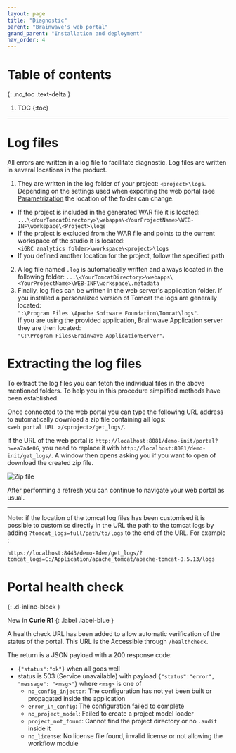 ```yaml
---
layout: page
title: "Diagnostic"
parent: "Brainwave's web portal"
grand_parent: "Installation and deployment"
nav_order: 4
---
```


# Table of contents
{: .no_toc .text-delta }

1. TOC
{:toc}
---

# Log files

All errors are written in a log file to facilitate diagnostic. Log files are written in several locations in the product.   

1. They are written in the log folder of your project: `<project>\logs`. Depending on the settings used when exporting the web portal (see [Parametrization](igrc-platform/installation-and-deployment/brainwaves-web-portal/parametrization.md) the location of the folder can change.   
- If the project is included in the generated WAR file it is located:    
`...\<YourTomcatDirectory>\webapps\<YourProjectName>\WEB-INF\workspace\<Project>\logs`
- If the project is excluded from the WAR file and points to the current workspace of the studio it is located:   
`<iGRC analytics folder>\workspace\<project>\logs`
- If you defined another location for the project, follow the specified path   
2. A log file named `.log` is automatically written and always located in the following folder:    `...\<YourTomcatDirectory>\webapps\<YourProjectName>\WEB-INF\workspace\.metadata`  
3. Finally, log files can be written in the web server's application folder. If you installed a personalized version of Tomcat the logs are generally located:   
`":\Program Files \Apache Software Foundation\Tomcat\logs"`.    
If you are using the provided application, Brainwave Application server they are then located:    
`"C:\Program Files\Brainwave ApplicationServer"`.    

# Extracting the log files

To extract the log files you can fetch the individual files in the above mentioned folders. To help you in this procedure simplified methods have been established.     

Once connected to the web portal you can type the following URL address to automatically download a zip file containing all logs:   
`<web portal URL >/<project>/get_logs/`.    

If the URL of the web portal is `http://localhost:8081/demo-init/portal?h=ea7a4e06`, you need to replace it with `http://localhost:8081/demo-init/get_logs/`. A window then opens asking you if you want to open of download the created zip file.    

![Zip file](../images/webportal-logs.png "Zip file")

After performing a refresh you can continue to navigate your web portal as usual.

---

<span style="color:grey">**Note:**</span> if the location of the tomcat log files has been customised it is possible to customise directly in the URL the path to the tomcat logs by adding `?tomcat_logs=full/path/to/logs` to the end of the URL. For example :
```
https://localhost:8443/demo-Ader/get_logs/?tomcat_logs=C:/Application/apache_tomcat/apache-tomcat-8.5.13/logs
```
# Portal health check
{: .d-inline-block }

New in **Curie R1**
{: .label .label-blue }

A health check URL has been added to allow automatic verification of the status of the portal.
This URL is the Accessible through `/healthcheck`.

The return is a JSON payload with a 200 response code:

* `{"status":"ok"}` when all goes well 
* status is 503 (Service unavailable) with payload `{"status":"error", "message": "<msg>"}` where `<msg>` is one of
  * `no_config_injector`: The configuration has not yet been built or propagated inside the application
  * `error_in_config`: The configuration failed to complete
  * `no_project_model`: Failed to create a project model loader
  * `project_not_found`: Cannot find the project directory or no `.audit` inside it
  * `no_license`: No license file found, invalid license or not allowing the workflow module
